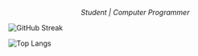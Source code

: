 _<p align="center">Student | Computer Programmer</p>_


![GitHub Streak](https://github-readme-streak-stats.herokuapp.com/?user=kentlouisetonino&theme=android-dark&card_width=921)

![Top Langs](https://github-readme-stats.vercel.app/api/top-langs/?username=kentlouisetonino&langs_count=10&card_width=921&hide=html,css&theme=highcontrast)
